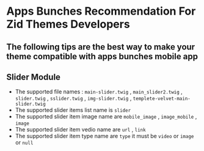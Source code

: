 # Apps Bunches Recommendation For Zid Themes Developers

## The following tips are the best way to make your theme compatible with apps bunches mobile app

## Slider Module
* The supported file names : ```main-slider.twig``` , ```main_slider2.twig``` , ```slider.twig``` , ```sslider.twig``` , ```img-slider.twig``` , ```templete-velvet-main-slider.twig```
* The supported slider items list name is ```slider```
* The supported slider item image name are ```mobile_image``` , ```image_mobile``` , ```image```
* The supported slider item vedio name are ```url``` , ```link```
* The supported slider item type name are ```type``` it must be ```video``` or ```image``` or ```null```

